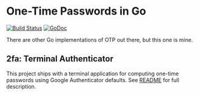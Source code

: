 # One-Time Passwords in Go

[![Build Status](https://travis-ci.org/GolangDorks/otp.svg)](https://travis-ci.org/GolangDorks/otp) [![GoDoc](https://godoc.org/github.com/GolangDorks/otp?status.svg)](https://godoc.org/github.com/GolangDorks/otp)

There are other Go implementations of OTP out there, but this one is mine.

## 2fa: Terminal Authenticator

This project ships with a terminal application for computing one-time passwords using Google Authenticator defaults. See [README](https://github.com/GolangDorks/otp/blob/master/2fa/README.md) for full description.

